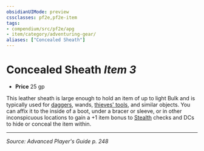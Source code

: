 ```yaml
---
obsidianUIMode: preview
cssclasses: pf2e,pf2e-item
tags:
- compendium/src/pf2e/apg
- item/category/adventuring-gear/
aliases: ["Concealed Sheath"]
---
```

# Concealed Sheath *Item 3*  

- **Price** 25 gp

This leather sheath is large enough to hold an item of up to light Bulk and is typically used for [daggers](compendium/equipment/items/dagger.md), wands, [thieves' tools](compendium/equipment/items/thieves-tools.md), and similar objects. You can affix it to the inside of a boot, under a bracer or sleeve, or in other inconspicuous locations to gain a +1 item bonus to [Stealth](compendium/skills.md#Stealth) checks and DCs to hide or conceal the item within.


---
*Source: Advanced Player's Guide p. 248*